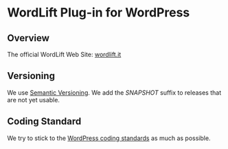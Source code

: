 WordLift Plug-in for WordPress
==============================

## Overview

The official WordLift Web Site: [wordlift.it](http://wordlift.it)

## Versioning

We use [Semantic Versioning](http://semver.org/). We add the *SNAPSHOT* suffix to releases that are not yet usable.

## Coding Standard

We try to stick to the [WordPress coding standards](http://make.wordpress.org/core/handbook/coding-standards/php/) as much as possible.
